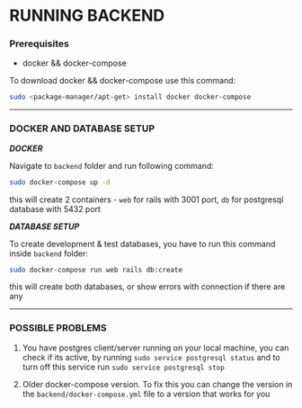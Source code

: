 # RUNNING BACKEND

### Prerequisites
- docker && docker-compose

To download docker && docker-compose use this command:
```bash
sudo <package-manager/apt-get> install docker docker-compose
```

------------------------------
### DOCKER AND DATABASE SETUP

***DOCKER***

Navigate to `backend` folder and run following command:
```bash
sudo docker-compose up -d
```
this will create 2 containers - `web` for rails with 3001 port, `db` for postgresql database with 5432 port

***DATABASE SETUP***

To create development & test databases, you have to run this command inside `backend` folder:
```bash
sudo docker-compose run web rails db:create
```
this will create both databases, or show errors with connection if there are any

------------------------------
### POSSIBLE PROBLEMS

1. You have postgres client/server running on your local machine, you can check if its active, by running `sudo service postgresql status`
and to turn off this service run `sudo service postgresql stop`

2. Older docker-compose version. To fix this you can change the version in the `backend/docker-compose.yml` file to a version that works for you
